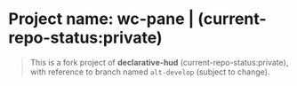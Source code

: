 # Project name: wc-pane | (current-repo-status:private)
> This is a fork project of **declarative-hud** (current-repo-status:private), with reference to branch named `alt-develop` (subject to change).